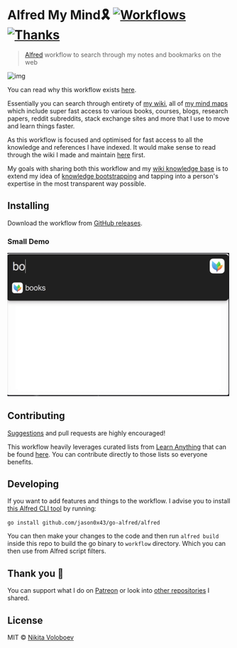 # Alfred My Mind🎗 [![Workflows](https://img.shields.io/badge/More%20Workflows-🎩-purple.svg)](https://github.com/learn-anything/alfred-workflows) [![Thanks](https://img.shields.io/badge/Say%20Thanks-💗-ff69b4.svg)](https://www.patreon.com/nikitavoloboev)
> [Alfred](https://www.alfredapp.com/) workflow to search through my notes and bookmarks on the web

<img src="http://i.imgur.com/4wvJNy6.png" width="500" alt="img">

You can read why this workflow exists [here](https://medium.com/@NikitaVoloboev/opening-up-my-mind-%EF%B8%8F-575c8ece8a24). 

Essentially you can search through entirety of [my wiki](https://wiki.nikitavoloboev.xyz), all of [my mind maps](https://wiki.nikitavoloboev.xyz/meta/my-mind.html) which include super fast access to various books, courses, blogs, research papers, reddit subreddits, stack exchange sites and more that I use to move and learn things faster.

As this workflow is focused and optimised for fast access to all the knowledge and references I have indexed. It would make sense to read through the wiki I made and maintain [here](https://wiki.nikitavoloboev.xyz) first.

My goals with sharing both this workflow and my [wiki knowledge base](https://wiki.nikitavoloboev.xyz) is to extend my idea of [knowledge bootstrapping](https://medium.com/@NikitaVoloboev/knowledge-bootstrapping-36c97e0dee19#.udmp9eotg) and tapping into a person's expertise in the most transparent way possible.

## Installing
Download the workflow from [GitHub releases](https://github.com/nikitavoloboev/alfred-my-mind/releases/latest).

### Small Demo 

<img src="media/demo.gif" width="500" alt="img">

## Contributing
[Suggestions](https://github.com/nikitavoloboev/alfred-my-mind/issues) and pull requests are highly encouraged!

This workflow heavily leverages curated lists from [Learn Anything](https://learn-anything.xyz/) that can be found [here](https://github.com/learn-anything/learn-anything/wiki/Curated-Lists). You can contribute directly to those lists so everyone benefits. 

## Developing
If you want to add features and things to the workflow. I advise you to install [this Alfred CLI tool](https://godoc.org/github.com/jason0x43/go-alfred/alfred) by running:

`go install github.com/jason0x43/go-alfred/alfred`

You can then make your changes to the code and then run `alfred build` inside this repo to build the go binary to `workflow` directory. Which you can then use from Alfred script filters.

## Thank you 💜
You can support what I do on [Patreon](https://www.patreon.com/nikitavoloboev) or look into [other repositories](https://my.mindnode.com/ZKGETDkUaQUsL3q8q9z788CxG84oEHgDiT79GuzX#-143.5,-902.6,0) I shared. 

## License
MIT © [Nikita Voloboev](https://www.nikitavoloboev.xyz)

